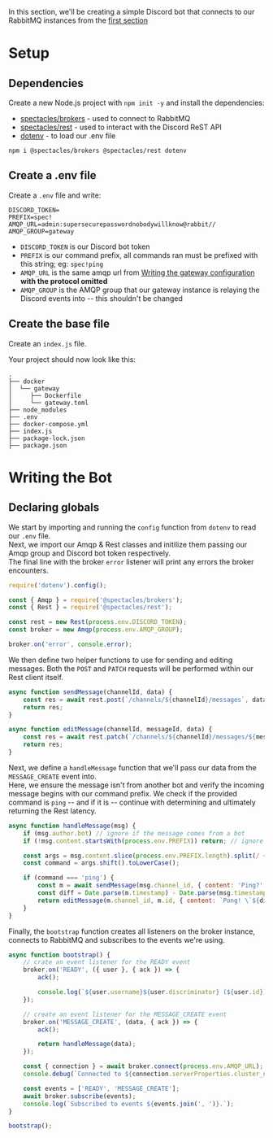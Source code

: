 In this section, we'll be creating a simple Discord bot that connects to our RabbitMQ instances from the [first section](./prereq.md)

# Setup
## Dependencies
Create a new Node.js project with `npm init -y` and install the dependencies:

* [spectacles/brokers](https://github.com/spec-tacles/brokers.js) - used to connect to RabbitMQ 
* [spectacles/rest](https://github.com/spec-tacles/rest.js) - used to interact with the Discord ReST API
* [dotenv](https://npmjs.org/dotenv) - to load our .env file  

`npm i @spectacles/brokers @spectacles/rest dotenv`

## Create a .env file
Create a `.env` file and write:
```
DISCORD_TOKEN=
PREFIX=spec!
AMQP_URL=admin:supersecurepasswordnobodywillknow@rabbit//
AMQP_GROUP=gateway

```
* `DISCORD_TOKEN` is our Discord bot token
* `PREFIX` is our command prefix, all commands ran must be prefixed with this string; eg: `spec!ping`
* `AMQP_URL` is the same amqp url from [Writing the gateway configuration](./prereq.md#Writing-the-gateway-configuration) __with the protocol omitted__
* `AMQP_GROUP` is the AMQP group that our gateway instance is relaying the Discord events into -- this shouldn't be changed 

## Create the base file
Create an `index.js` file.

Your project should now look like this:
```
.
├── docker
│  └── gateway
│     ├── Dockerfile
│     └── gateway.toml
├── node_modules
├── .env
├── docker-compose.yml
├── index.js
├── package-lock.json
├── package.json
```

# Writing the Bot
## Declaring globals

We start by importing and running the `config` function from `dotenv` to read our `.env` file.  
Next, we import our Amqp & Rest classes and initilize them passing our Amqp group and Discord bot token respectively.  
The final line with the broker `error` listener will print any errors the broker encounters.  
```js
require('dotenv').config();

const { Amqp } = require('@spectacles/brokers');
const { Rest } = require('@spectacles/rest');

const rest = new Rest(process.env.DISCORD_TOKEN);
const broker = new Amqp(process.env.AMQP_GROUP);

broker.on('error', console.error);
```  

We then define two helper functions to use for sending and editing messages. Both the `POST` and `PATCH` requests will be performed within our Rest client itself.
```js
async function sendMessage(channelId, data) {
	const res = await rest.post(`/channels/${channelId}/messages`, data);
	return res;
}

async function editMessage(channelId, messageId, data) {
	const res = await rest.patch(`/channels/${channelId}/messages/${messageId}`, data);
	return res;
}
```  
  
Next, we define a `handleMessage` function that we'll pass our data from the `MESSAGE_CREATE` event into.  
Here, we ensure the message isn't from another bot and verify the incoming message begins with our command prefix.
We check if the provided command is `ping` -- and if it is -- continue with determining and ultimately returning the Rest latency.
```js
async function handleMessage(msg) {
	if (msg.author.bot) // ignore if the message comes from a bot
	if (!msg.content.startsWith(process.env.PREFIX)) return; // ignore if doesn't start with prefix

	const args = msg.content.slice(process.env.PREFIX.length).split(/ +/);
	const command = args.shift().toLowerCase();

	if (command === 'ping') {
		const m = await sendMessage(msg.channel_id, { content: 'Ping?' });
		const diff = Date.parse(m.timestamp) - Date.parse(msg.timestamp);
		return editMessage(m.channel_id, m.id, { content: `Pong! \`${diff}ms\`` });
	}
}
```

Finally, the `bootstrap` function creates all listeners on the broker instance, connects to RabbitMQ and subscribes to the events we're using.
```js
async function bootstrap() {	
	// crate an event listener for the READY event
	broker.on('READY', ({ user }, { ack }) => {
		ack();

		console.log(`${user.username}${user.discriminator} (${user.id}) has emitted READY.`);
	});

	// create an event listener for the MESSAGE_CREATE event
	broker.on('MESSAGE_CREATE', (data, { ack }) => {
		ack();

		return handleMessage(data);
	});

	const { connection } = await broker.connect(process.env.AMQP_URL);
	console.debug(`Connected to ${connection.serverProperties.cluster_name}.`);

	const events = ['READY', 'MESSAGE_CREATE'];
	await broker.subscribe(events);
	console.log(`Subscribed to events ${events.join(', ')}.`);
}

bootstrap();
```
